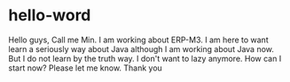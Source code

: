 # hello-word
Hello guys,
Call me Min. I am working about ERP-M3. 
I am here to want learn a seriously way about Java although I am working about Java now. But I do not learn by the truth way. I don't want to lazy anymore. How can I start now? Please let me know. Thank you

